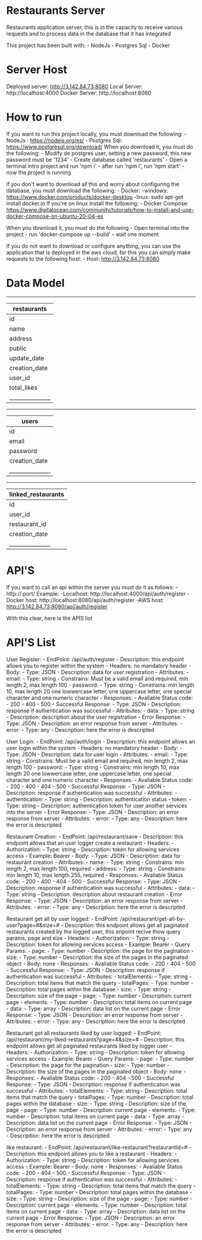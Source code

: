 # Restaurants Server

Restaurants application server, this is in the capacity to receive various requests and to process data in the database that it has integrated

This project has been built with:
    - NodeJs
    - Postgres Sql
    - Docker

# Server Host

Deployed server: http://3.142.84.73:8080
Local Server: http://localhost:4000
Docker Server: http://localhost:8080

# How to run

If you want to run this project locally, you must download the following:
    - NodeJs : https://nodejs.org/es/
    - Postgres Sql: https://www.postgresql.org/download/
When you download it, you must do the following:
    - Modify de postgres user, setting a new password, this new password must be '1234'
    - Create database called 'restaurants'
    - Open a terminal intro project and run 'npm i'
    - after run 'npm i', run 'npm start'
    - now the project is running


if you don't want to download all this and worry about configuring the database, you must download the following:
    - Docker:
        -windows: https://www.docker.com/products/docker-desktop
        -linux: sudo apt-get install docker.io
    If you're on linux install the following:
        - Docker Compose: https://www.digitalocean.com/community/tutorials/how-to-install-and-use-docker-compose-on-ubuntu-20-04-es

When you download it, you must do the following
    - Open terminal into the project
    - run 'docker-compose up --build'
    - wait  one moment 


If you do not want to download or configure anything, you can use the application that is deployed in the aws cloud, for this you can simply make requests to the following host:
    - Host: http://3.142.84.73:8080
    

# Data Model
____________________________________________________
|             restaurants                          |
|--------------------------------------------------|
| id            | serial  - pk           -not null |
| name          | character varying(100) -not null |
| address       | character varying(255) -not null |
| public        | boolean                -not null |
| update_date   | date                             |
| creation_date | date                   -not null |
| user_id       | bigint  - FK           -not null |
| total_likes   | Integer                          |
|_______________|__________________________________|

___________________________________________________________
|             users                                       |
|---------------------------------------------------------|
| id            | serial  - pk                 - not null |
| email         | character varying(100)       - not null |
| password      | character varying(255)       - not null |
| creation_date | timestamp without time zone  - not null |
|_______________|_________________________________________|

___________________________________________________________
|             linked_restaurants                          |
|---------------------------------------------------------|
| id            | serial  - pk                 - not null |
| user_id       | bigint  - fk                 - not null |
| restaurant_id | bitint  - fk                 - not null |
| creation_date | date                         - not null |
|_______________|_________________________________________|


# API'S

If you want to call an api within the server you must do it as follows:
    - http://<host>:port/<api-endpoint>
Example:
    -Localhost: http://localhost:4000/api/auth/register
    -Docker host: http://localhost:8080/api/auth/register
    -AWS host: http://3.142.84.73:8080/api/auth/register

With this clear, here is the APIS list

# API'S List

User Register: 
    - EndPoint: /api/auth/register
    - Description: this endpoint allows you to register within the system
    - Headers: no mandatory header
    - Body:
        - Type: JSON
        - Description: data for user registration
        - Attributes:
            - email:
                - Type: string
                - Constrains: Must be a valid email and required, min length 2, max length 100
            - password:
                - Type: string
                - Constrains: min length 10, max length 20 one lowwercase  letter, one uppercase letter, one special character and one numeric character
    - Responses:
        - Avaliable Status code:
            - 200
            - 400
            - 500
        - Successful Response:
            - Type: JSON
            - Description: response if authentication was successful
            - Attributes:
                - data:
                    - Type: string
                    - Description: description about the user registration
        - Error Response:
            - Type: JSON
            - Description: an error response from server
            - Attributes:
                - error:
                    - Type: any
                    - Description: here the error is descripted


User Login: 
    - EndPoint: /api/auth/login
    - Description: this endpoint allows an user login within the system
    - Headers: no mandatory header
    - Body:
        - Type: JSON
        - Description: data for user login
        - Attributes:
            - email:
                - Type: string
                - Constrains: Must be a valid email and required, min length 2, max length 100
            - password:
                - Type: string
                - Constrains: min length 10, max length 20 one lowwercase  letter, one uppercase letter, one special character and one numeric character
    - Responses:
        - Avaliable Status code:
            - 200
            - 400
            - 404
            - 500
        - Successful Response:
            - Type: JSON
            - Description: response if authentication was successful
            - Attributes:
                - authentication:
                    - Type: string
                    - Description: authentication status
                - token:
                    - Type: string
                    - Description: authentication token for user another services into the server
        - Error Response:
            - Type: JSON
            - Description: an error response from server
            - Attributes:
                - error:
                    - Type: any
                    - Description: here the error is descripted


Restaurant Creation: 
    - EndPoint: /api/restaurant/save
    - Description: this endpoint allows that an user logger create a restaurant
    - Headers:
        - Authorization:
            - Type: string
            - Description: token for allowing services access
            - Example: Bearer <token> 
    - Body:
        - Type: JSON
        - Description: data for restaurant creation
        - Attributes:
            - name:
                - Type: string
                - Constrains: min length 2, max length 100, required
            - address:
                - Type: string
                - Constrains: min length 10, max length 255, required
    - Responses:
        - Avaliable Status code:
            - 200
            - 400
            - 404
            - 500
        - Successful Response:
            - Type: JSON
            - Description: response if authentication was successful
            - Attributes:
                - data:
                    - Type: string
                    - Description: description about restaurant creation
        - Error Response:
            - Type: JSON
            - Description: an error response from server
            - Attributes:
                - error:
                    - Type: any
                    - Description: here the error is descripted


Restaurant get all by user logged: 
    - EndPoint: /api/restaurant/get-all-by-user?page=#&size=#
    - Description: this endpoint allows get all paginated restaurants created by the logged user, 
                   this enpoint recive thow query params, page and size
    - Headers:
        - Authorization:
            - Type: string
            - Description: token for allowing services access
            - Example: Bearer <token>
    - Query Params:
        - page:
            - Type: number
            - Description: the page for the pagination
        - size:
            - Type: number
            - Description: the size of the pages in the paginated object
    - Body: none
    - Responses:
        - Avaliable Status code:
            - 200
            - 404
            - 500
        - Successful Response:
            - Type: JSON
            - Description: response if authentication was successful
            - Attributes:
                - totalElements:
                    - Type: string
                    - Description: total items that match the query
                - totalPages:
                    - Type: number
                    - Description: total pages within the database
                - size:
                    - Type: string
                    - Description: size of the page
                - page:
                    - Type: number
                    - Description: current page
                - elements:
                    - Type: number
                    - Description: total items on current page
                - data:
                    - Type: array
                    - Description: data list on the current page
        - Error Response:
            - Type: JSON
            - Description: an error response from server
            - Attributes:
                - error:
                    - Type: any
                    - Description: here the error is descripted



Restaurant get all restaurants liked by user logged: 
    - EndPoint: /api/restaurant/my-liked-restaurants?page=#&size=#
    - Description: this endpoint allows get all paginated restaurants liked by logger user
    - Headers:
        - Authorization:
            - Type: string
            - Description: token for allowing services access
            - Example: Bearer <token>
    - Query Params:
        - page:
            - Type: number
            - Description: the page for the pagination
        - size:
            - Type: number
            - Description: the size of the pages in the paginated object
    - Body: none
    - Responses:
        - Avaliable Status code:
            - 200
            - 404
            - 500
        - Successful Response:
            - Type: JSON
            - Description: response if authentication was successful
            - Attributes:
                - totalElements:
                    - Type: string
                    - Description: total items that match the query
                - totalPages:
                    - Type: number
                    - Description: total pages within the database
                - size:
                    - Type: string
                    - Description: size of the page
                - page:
                    - Type: number
                    - Description: current page
                - elements:
                    - Type: number
                    - Description: total items on current page
                - data:
                    - Type: array
                    - Description: data list on the current page
        - Error Response:
            - Type: JSON
            - Description: an error response from server
            - Attributes:
                - error:
                    - Type: any
                    - Description: here the error is descripted


like restaurant: 
    - EndPoint: /api/restaurant/like-restaurant?restaurantId=#
    - Description: this endpoint allows you to like a restaurant
    - Headers:
        - Authorization:
            - Type: string
            - Description: token for allowing services access
            - Example: Bearer <token>
    - Body: none
    - Responses:
        - Avaliable Status code:
            - 200
            - 404
            - 500
        - Successful Response:
            - Type: JSON
            - Description: response if authentication was successful
            - Attributes:
                - totalElements:
                    - Type: string
                    - Description: total items that match the query
                - totalPages:
                    - Type: number
                    - Description: total pages within the database
                - size:
                    - Type: string
                    - Description: size of the page
                - page:
                    - Type: number
                    - Description: current page
                - elements:
                    - Type: number
                    - Description: total items on current page
                - data:
                    - Type: array
                    - Description: data list on the current page
        - Error Response:
            - Type: JSON
            - Description: an error response from server
            - Attributes:
                - error:
                    - Type: any
                    - Description: here the error is descripted